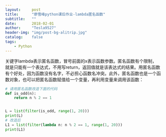 ```yaml
---
layout:     post
title:      "廖雪峰python课后作业-lambda匿名函数"
subtitle:   ""
date:       2018-02-01
author:     "Tesla9527"
header-img: "img/post-bg-alitrip.jpg"
catalog:    false
tags:
    - Python
---
```

关键字lambda表示匿名函数，冒号前面的x表示函数参数。匿名函数有个限制，就是只能有一个表达式，不用写return，返回值就是该表达式的结果。用匿名函数有个好处，因为函数没有名字，不必担心函数名冲突。此外，匿名函数也是一个函数对象，也可以把匿名函数赋值给一个变量，再利用变量来调用该函数：
```python
# 请用匿名函数改造下面的代码
def is_odd(n):
    return n % 2 == 1


L = list(filter(is_odd, range(1, 20)))
print(L)
# 改造后
L1 = list(filter(lambda n: n % 2 == 1, range(1, 20)))
print(L1)
```
